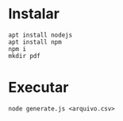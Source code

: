 # Instalar
```
apt install nodejs
apt install npm
npm i
mkdir pdf
```

# Executar
```
node generate.js <arquivo.csv>
```